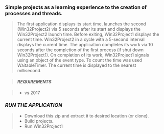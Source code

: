 ### Simple projects as a learning experience to the creation of processes and threads.

> The first application displays its start time, launches the second (Win32Project2) via 5 seconds after its start and displays the Win32Project2 launch time. Before exiting, Win32Project1 displays the current time. Win32Project2 in a cycle with a 5-second interval displays the current time. The application completes its work via 10 seconds after the completion of the first process (if shut down Win32Project1). On completion of its work, Win32Project1 signals using an object of the event type. To count the time was used WaitableTimer. The current time is displayed to the nearest millisecond.

> #### ***REQUIREMENTS***

> - vs 2017

### ***RUN THE APPLICATION***

> - Download this zip and extract it to desired location (or clone).
> - Build projects.
> - Run Win32Project1

